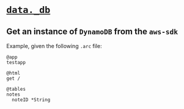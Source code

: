 # <a id=data.db href=#data.db>`data._db`</a>

## Get an instance of `DynamoDB` from the `aws-sdk`

Example, given the following `.arc` file:

```.arc
@app
testapp

@html
get /

@tables
notes
  noteID *String

```
